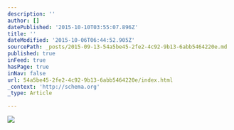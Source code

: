 ```yaml
---
description: ''
author: []
datePublished: '2015-10-10T03:55:07.896Z'
title: ''
dateModified: '2015-10-06T06:44:52.905Z'
sourcePath: _posts/2015-09-13-54a5be45-2fe2-4c92-9b13-6abb5464220e.md
published: true
inFeed: true
hasPage: true
inNav: false
url: 54a5be45-2fe2-4c92-9b13-6abb5464220e/index.html
_context: 'http://schema.org'
_type: Article

---
```

![](https://the-grid-user-content.s3-us-west-2.amazonaws.com/cb9614cf-8be4-44eb-9b0a-7c348e07b718.png)